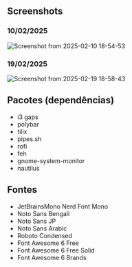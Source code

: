 ## Screenshots

### 10/02/2025
![Screenshot from 2025-02-10 18-54-53](https://github.com/user-attachments/assets/a3188a1e-e30c-4340-8d8a-f830d8985ad5)

### 19/02/2025
![Screenshot from 2025-02-19 18-58-43](https://github.com/user-attachments/assets/629e9f4a-7bc2-4b96-8d14-702b97418de8)

## Pacotes (dependências) 
- i3 gaps
- polybar
- tilix
- pipes.sh
- rofi
- feh
- gnome-system-monitor
- nautilus

## Fontes
- JetBrainsMono Nerd Font Mono
- Noto Sans Bengali
- Noto Sans JP
- Noto Sans Arabic
- Roboto Condensed
- Font Awesome 6 Free
- Font Awesome 6 Free Solid
- Font Awesome 6 Brands
